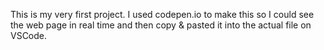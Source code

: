 This is my very first project. I used codepen.io to make this so I could see the web page in real time and then copy & pasted it into the actual file on VSCode.